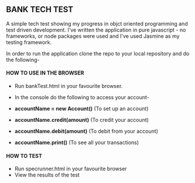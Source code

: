 ## BANK TECH TEST

A simple tech test showing my progress in objct oriented programming and test driven development. I've written the application in pure javascript - no frameworks, or node packages were used and I've used Jasmine as my testing framework.

In order to run the application clone the repo to your local repository and do the following-

#### HOW TO USE IN THE BROWSER

- Run bankTest.html in your favourite browser.
- In the console do the following to access your account-

- **accountName = new Account()** (To set up an account)
- **accountName.credit(amount)** (To credit your account)
- **accountName.debit(amount)** (To debit from your account)
- **accountName.print()** (To see all your transactions)

#### HOW TO TEST

- Run specrunner.html in your favourite browser
- View the results of the test



